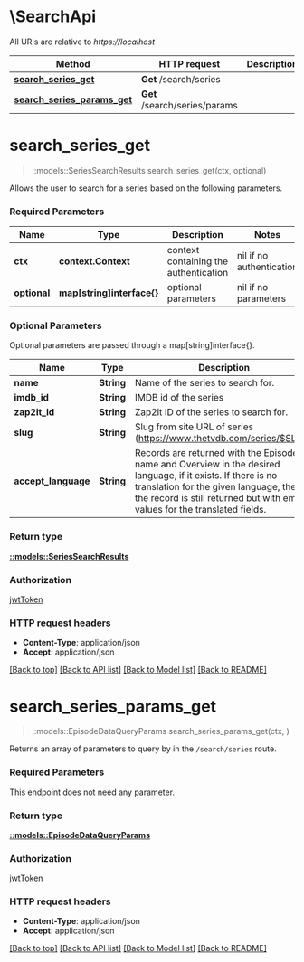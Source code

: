 # \SearchApi

All URIs are relative to *https://localhost*

Method | HTTP request | Description
------------- | ------------- | -------------
[**search_series_get**](SearchApi.md#search_series_get) | **Get** /search/series | 
[**search_series_params_get**](SearchApi.md#search_series_params_get) | **Get** /search/series/params | 


# **search_series_get**
> ::models::SeriesSearchResults search_series_get(ctx, optional)


Allows the user to search for a series based on the following parameters.

### Required Parameters

Name | Type | Description  | Notes
------------- | ------------- | ------------- | -------------
 **ctx** | **context.Context** | context containing the authentication | nil if no authentication
 **optional** | **map[string]interface{}** | optional parameters | nil if no parameters

### Optional Parameters
Optional parameters are passed through a map[string]interface{}.

Name | Type | Description  | Notes
------------- | ------------- | ------------- | -------------
 **name** | **String**| Name of the series to search for. | 
 **imdb_id** | **String**| IMDB id of the series | 
 **zap2it_id** | **String**| Zap2it ID of the series to search for. | 
 **slug** | **String**| Slug from site URL of series (https://www.thetvdb.com/series/$SLUG) | 
 **accept_language** | **String**| Records are returned with the Episode name and Overview in the desired language, if it exists. If there is no translation for the given language, then the record is still returned but with empty values for the translated fields. | 

### Return type

[**::models::SeriesSearchResults**](SeriesSearchResults.md)

### Authorization

[jwtToken](../README.md#jwtToken)

### HTTP request headers

 - **Content-Type**: application/json
 - **Accept**: application/json

[[Back to top]](#) [[Back to API list]](../README.md#documentation-for-api-endpoints) [[Back to Model list]](../README.md#documentation-for-models) [[Back to README]](../README.md)

# **search_series_params_get**
> ::models::EpisodeDataQueryParams search_series_params_get(ctx, )


Returns an array of parameters to query by in the `/search/series` route.

### Required Parameters
This endpoint does not need any parameter.

### Return type

[**::models::EpisodeDataQueryParams**](EpisodeDataQueryParams.md)

### Authorization

[jwtToken](../README.md#jwtToken)

### HTTP request headers

 - **Content-Type**: application/json
 - **Accept**: application/json

[[Back to top]](#) [[Back to API list]](../README.md#documentation-for-api-endpoints) [[Back to Model list]](../README.md#documentation-for-models) [[Back to README]](../README.md)

